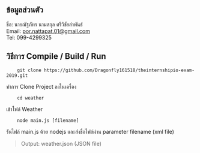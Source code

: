 ## ข้อมูลส่วนตัว
ชื่อ: นายณัฐภัทร นามสกุล ศรีวิชัยลำพันธ์ <br>
Email: por.nattapat.01@gmail.com <br>
Tel: 099-4299325 <br>

## วิธีการ Compile / Build / Run


```
    git clone https://github.com/Dragonfly161518/theinternshipio-exam-2019.git
```

ทำการ Clone Project ลงในเครื่อง

```
    cd weather
```

เข้าไฟล์ Weather

```
    node main.js [filename]
```

รันไฟล์ main.js ด้วย nodejs และส่งชื่อไฟล์ผ่าน parameter filename (xml file)

> Output: weather.json (JSON file)



